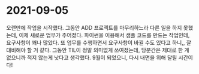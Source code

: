 # 2021-09-05

오랜만에 작업을 시작했다. 그동안 ADD 프로젝트를 마무리하느라 다른 일을 하지 못했는데, 이제 새로운 업무가 주어졌다. 파이썬을 이용해서 샘플 코드를 만드는 작업인데, 요구사항이 꽤나 많았다. 또 업무를 수행하면서 요구사항이 바뀔 수도 있다고 하니,, 잘 대비해야 할 거 같다.
그동안 TIL이 정말 의미없게 쓰여졌는데, 당분간은 제대로 한 게 없으니까 적지 않는게 낫다고 생각했다.
9월이 되었으니, 다시 내면을 위해 달릴 시간이다!